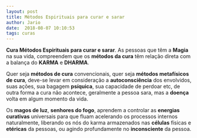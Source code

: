```yaml
---
layout: post
title: Métodos Espirituais para curar e sarar
author: Jario
date:  2018-08-07 10:10:53
tags: curas
---
```

**Cura Métodos Espirituais para curar e sarar**. As pessoas que têm a **Magia** na sua vida, compreendem que os **métodos da cura** têm relação direta com a balança do **KARMA** e **DHARMA**. 

Quer seja **métodos de cura** convencionais, quer seja **métodos metafísicos de cura**, deve-se levar em consideração a **autoconsciência** dos envolvidos, suas ações, sua bagagem **psíquica**, sua capacidade de perdoar etc, de outra forma a cura não acontece, geralmente a pessoa sara, mas a **doença** volta em algum momento da vida.

Os **magos de luz**, **senhores do fogo**, aprendem a controlar as **energias curativas** universais para que fluam acelerando os processos internos naturalmente, liberando os nós do karma armazenados nas **células** físicas e **etéricas** da pessoas, ou agindo profundamente no **inconsciente** da pessoa.